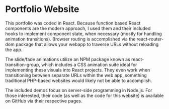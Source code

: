 # Portfolio Website

This portfolio was coded in React. Because function based React components are the modern approach, 
I used them and their included hooks to implement component state, when necessary (mostly for handling 
animation transitions). Browser routing is accomplished via the react-router-dom package that allows 
your webapp to traverse URLs without reloading the app.

The slide/fade animations utilize an NPM package known as react-transition-group, which includes 
a CSS animation suite ideal for implementing these visuals into React projects. They even work 
when transitioning between separate URLs within the web app, something traditional PHP-based 
websites would likely not be able to accomplish.

The included demos focus on server-side programming in Node.js. For those interested, their 
code (as well as the code for this website) is available on GitHub via their respective pages.